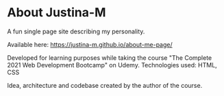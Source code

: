 # About Justina-M

A fun single page site describing my personality.

Available here: https://justina-m.github.io/about-me-page/

Developed for learning purposes while taking the course "The Complete 2021 Web Development Bootcamp" on Udemy.
Technologies used: HTML, CSS

Idea, architecture and codebase created by the author of the course.

